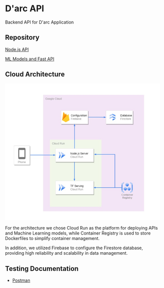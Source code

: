 # D'arc API

Backend API for D'arc Application

## Repository

[Node.js API](https://github.com/hanunsusanti/D-arc-API)

[ML Models and Fast API](https://github.com/Afidatunnisa/Darc-ML-API.git)

## Cloud Architecture

![Logo](https://github.com/Annas3112/D-arc-Job-Recommendation-App/blob/main/Cloud%20Computing/D'arc%20Cloud%20Architecture.jpg)

For the architecture we chose Cloud Run as the platform for deploying APIs and Machine Learning models, while Container Registry is used to store Dockerfiles to simplify container management.

In addition, we utilized Firebase to configure the Firestore database, providing high reliability and scalability in data management.


## Testing Documentation

- [Postman](https://documenter.getpostman.com/view/30254040/2s9YkraKX9)
